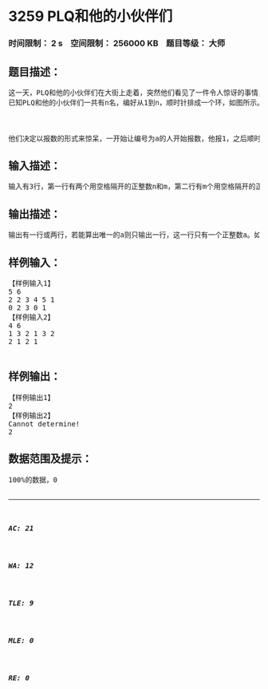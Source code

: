 # 3259 PLQ和他的小伙伴们   
### 时间限制： 2 s&nbsp;&nbsp;&nbsp;&nbsp;空间限制： 256000 KB&nbsp;&nbsp;&nbsp;&nbsp;题目等级： 大师  
## 题目描述：  

<pre>
这一天，PLQ和他的小伙伴们在大街上走着，突然他们看见了一件令人惊讶的事情，他们决定要惊呆。初始情况下他们的惊呆指数均为0。
已知PLQ和他的小伙伴们一共有n名，编好从1到n，顺时针排成一个环，如图所示。
<h4></h4>
 
他们决定以报数的形式来惊呆，一开始让编号为a的人开始报数，他报1，之后顺时针报下去。报到X1的人惊呆指数加1；然后下一个人再从1开始报数，报到X2的人惊呆指数加1,；如此m轮之后，每个人的惊呆指数都能确定。回来之后，他准备来考考你这个神犇，他只告诉你X1~Xm和每个人的最终惊呆指数，要你快速求出a来。
</pre>
  
  
## 输入描述：  

<pre>
输入有3行，第一行有两个用空格隔开的正整数n和m，第二行有m个用空格隔开的正整数，第i个为Xi，第三行有n个用空格隔开的正整数，第j个为Yj，表示编号为j的人的最终惊呆指数为Yj。
</pre>
  
  
## 输出描述：  

<pre>
输出有一行或两行，若能算出唯一的a则只输出一行，这一行只有一个正整数a。如果不能确定（即有多个可能），请输出“Cannot determine!”（不含引号），并在第二行输出可能的方案数。
</pre>
  
  
## 样例输入：  

<pre>
【样例输入1】
5 6
2 2 3 4 5 1
0 2 3 0 1
【样例输入2】
4 6
1 3 2 1 3 2
2 1 2 1

</pre>
  
  
## 样例输出：  

<pre>
【样例输出1】  
2  
【样例输出2】  
Cannot determine!  
2
</pre>
  
  
## 数据范围及提示：  

<pre>
100%的数据，0<n≤1000000，0<m≤2000000，0<Xi≤1000000000，0≤Yj≤m。
 
题目来源于CH上的Beta Round #9 Problem C，原作者为lll6924。
</pre>
  
  
***  

##### AC: 21  
##### WA: 12  
##### TLE: 9  
##### MLE: 0  
##### RE: 0  
